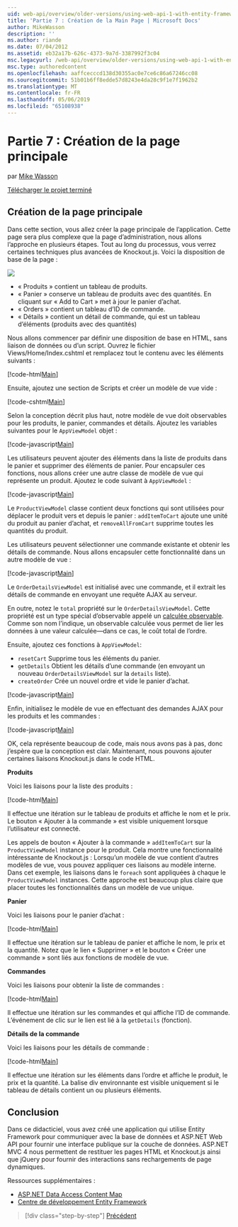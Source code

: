 ```yaml
---
uid: web-api/overview/older-versions/using-web-api-1-with-entity-framework-5/using-web-api-with-entity-framework-part-7
title: 'Partie 7 : Création de la Main Page | Microsoft Docs'
author: MikeWasson
description: ''
ms.author: riande
ms.date: 07/04/2012
ms.assetid: eb32a17b-626c-4373-9a7d-3387992f3c04
msc.legacyurl: /web-api/overview/older-versions/using-web-api-1-with-entity-framework-5/using-web-api-with-entity-framework-part-7
msc.type: authoredcontent
ms.openlocfilehash: aaffcecccd138d30355ac0e7ce6c86a67246cc08
ms.sourcegitcommit: 51b01b6ff8edde57d8243e4da28c9f1e7f1962b2
ms.translationtype: MT
ms.contentlocale: fr-FR
ms.lasthandoff: 05/06/2019
ms.locfileid: "65108938"
---
```

# <a name="part-7-creating-the-main-page"></a>Partie 7 : Création de la page principale

par [Mike Wasson](https://github.com/MikeWasson)

[Télécharger le projet terminé](http://code.msdn.microsoft.com/ASP-NET-Web-API-with-afa30545)

## <a name="creating-the-main-page"></a>Création de la page principale

Dans cette section, vous allez créer la page principale de l’application. Cette page sera plus complexe que la page d’administration, nous allons l’approche en plusieurs étapes. Tout au long du processus, vous verrez certaines techniques plus avancées de Knockout.js. Voici la disposition de base de la page :

![](using-web-api-with-entity-framework-part-7/_static/image1.png)

- « Produits » contient un tableau de produits.
- « Panier » conserve un tableau de produits avec des quantités. En cliquant sur « Add to Cart » met à jour le panier d’achat.
- « Orders » contient un tableau d’ID de commande.
- « Détails » contient un détail de commande, qui est un tableau d’éléments (produits avec des quantités)

Nous allons commencer par définir une disposition de base en HTML, sans liaison de données ou d’un script. Ouvrez le fichier Views/Home/Index.cshtml et remplacez tout le contenu avec les éléments suivants :

[!code-html[Main](using-web-api-with-entity-framework-part-7/samples/sample1.html)]

Ensuite, ajoutez une section de Scripts et créer un modèle de vue vide :

[!code-cshtml[Main](using-web-api-with-entity-framework-part-7/samples/sample2.cshtml)]

Selon la conception décrit plus haut, notre modèle de vue doit observables pour les produits, le panier, commandes et détails. Ajoutez les variables suivantes pour le `AppViewModel` objet :

[!code-javascript[Main](using-web-api-with-entity-framework-part-7/samples/sample3.js)]

Les utilisateurs peuvent ajouter des éléments dans la liste de produits dans le panier et supprimer des éléments de panier. Pour encapsuler ces fonctions, nous allons créer une autre classe de modèle de vue qui représente un produit. Ajoutez le code suivant à `AppViewModel` :

[!code-javascript[Main](using-web-api-with-entity-framework-part-7/samples/sample4.js?highlight=4)]

Le `ProductViewModel` classe contient deux fonctions qui sont utilisées pour déplacer le produit vers et depuis le panier : `addItemToCart` ajoute une unité du produit au panier d’achat, et `removeAllFromCart` supprime toutes les quantités du produit.

Les utilisateurs peuvent sélectionner une commande existante et obtenir les détails de commande. Nous allons encapsuler cette fonctionnalité dans un autre modèle de vue :

[!code-javascript[Main](using-web-api-with-entity-framework-part-7/samples/sample5.js?highlight=4)]

Le `OrderDetailsViewModel` est initialisé avec une commande, et il extrait les détails de commande en envoyant une requête AJAX au serveur.

En outre, notez le `total` propriété sur le `OrderDetailsViewModel`. Cette propriété est un type spécial d’observable appelé un [calculée observable](http://knockoutjs.com/documentation/computedObservables.html). Comme son nom l’indique, un observable calculée vous permet de lier les données à une valeur calculée&#8212;dans ce cas, le coût total de l’ordre.

Ensuite, ajoutez ces fonctions à `AppViewModel`:

- `resetCart` Supprime tous les éléments du panier.
- `getDetails` Obtient les détails d’une commande (en envoyant un nouveau `OrderDetailsViewModel` sur la `details` liste).
- `createOrder` Crée un nouvel ordre et vide le panier d’achat.

[!code-javascript[Main](using-web-api-with-entity-framework-part-7/samples/sample6.js?highlight=4)]

Enfin, initialisez le modèle de vue en effectuant des demandes AJAX pour les produits et les commandes :

[!code-javascript[Main](using-web-api-with-entity-framework-part-7/samples/sample7.js)]

OK, cela représente beaucoup de code, mais nous avons pas à pas, donc j’espère que la conception est clair. Maintenant, nous pouvons ajouter certaines liaisons Knockout.js dans le code HTML.

**Produits**

Voici les liaisons pour la liste des produits :

[!code-html[Main](using-web-api-with-entity-framework-part-7/samples/sample8.html)]

Il effectue une itération sur le tableau de produits et affiche le nom et le prix. Le bouton « Ajouter à la commande » est visible uniquement lorsque l’utilisateur est connecté.

Les appels de bouton « Ajouter à la commande » `addItemToCart` sur la `ProductViewModel` instance pour le produit. Cela montre une fonctionnalité intéressante de Knockout.js : Lorsqu’un modèle de vue contient d’autres modèles de vue, vous pouvez appliquer ces liaisons au modèle interne. Dans cet exemple, les liaisons dans le `foreach` sont appliquées à chaque le `ProductViewModel` instances. Cette approche est beaucoup plus claire que placer toutes les fonctionnalités dans un modèle de vue unique.

**Panier**

Voici les liaisons pour le panier d’achat :

[!code-html[Main](using-web-api-with-entity-framework-part-7/samples/sample9.html)]

Il effectue une itération sur le tableau de panier et affiche le nom, le prix et la quantité. Notez que le lien « Supprimer » et le bouton « Créer une commande » sont liés aux fonctions de modèle de vue.

**Commandes**

Voici les liaisons pour obtenir la liste de commandes :

[!code-html[Main](using-web-api-with-entity-framework-part-7/samples/sample10.html)]

Il effectue une itération sur les commandes et qui affiche l’ID de commande. L’événement de clic sur le lien est lié à la `getDetails` (fonction).

**Détails de la commande**

Voici les liaisons pour les détails de commande :

[!code-html[Main](using-web-api-with-entity-framework-part-7/samples/sample11.html)]

Il effectue une itération sur les éléments dans l’ordre et affiche le produit, le prix et la quantité. La balise div environnante est visible uniquement si le tableau de détails contient un ou plusieurs éléments.

## <a name="conclusion"></a>Conclusion

Dans ce didacticiel, vous avez créé une application qui utilise Entity Framework pour communiquer avec la base de données et ASP.NET Web API pour fournir une interface publique sur la couche de données. ASP.NET MVC 4 nous permettent de restituer les pages HTML et Knockout.js ainsi que jQuery pour fournir des interactions sans rechargements de page dynamiques.

Ressources supplémentaires :

- [ASP.NET Data Access Content Map](https://msdn.microsoft.com/library/6759sth4.aspx)
- [Centre de développement Entity Framework](https://msdn.microsoft.com/data/ef)

> [!div class="step-by-step"]
> [Précédent](using-web-api-with-entity-framework-part-6.md)
